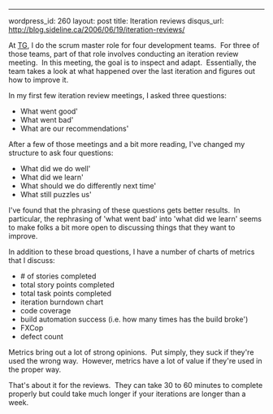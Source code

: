 --- 
wordpress_id: 260
layout: post
title: Iteration reviews
disqus_url: http://blog.sideline.ca/2006/06/19/iteration-reviews/

<p>At <a title="TG - Where I work" href="http://www.telusgeomatics.com">TG</a>, I do the scrum master role for four development teams.  For three of those teams, part of that role involves conducting an iteration review meeting.  In this meeting, the goal is to inspect and adapt.  Essentially, the team takes a look at what happened over the last iteration and figures out how to improve it.</p>
<p>In my first few iteration review meetings, I asked three questions:</p>
<ul>
<li>What went good'</li>
<li>What went bad'</li>
<li>What are our recommendations'</li></ul>
<p>After a few of those meetings and a bit more reading, I've changed my structure to ask four questions:</p>
<ul>
<li>What did we do well'</li>
<li>What did we learn'</li>
<li>What should we do differently next time'</li>
<li>What still puzzles us'</li></ul>
<p>I've found that the phrasing of these questions gets better results.  In particular, the rephrasing of 'what went bad' into 'what did we learn' seems to make folks a bit more open to discussing things that they want to improve.</p>
<p>In addition to these broad questions, I have a number of charts of metrics that I discuss:</p>
<ul>
<li># of stories completed</li>
<li>total story points completed</li>
<li>total task points completed</li>
<li>iteration burndown chart</li>
<li>code coverage</li>
<li>build automation success (i.e. how many times has the build broke')</li>
<li>FXCop</li>
<li>defect count</li></ul>
<p>Metrics bring out a lot of strong opinions.  Put simply, they suck if they're used the wrong way.  However, metrics have a lot of value if they're used in the proper way.</p>
<p>That's about it for the reviews.  They can take 30 to 60 minutes to complete properly but could take much longer if your iterations are longer than a week.</p>
